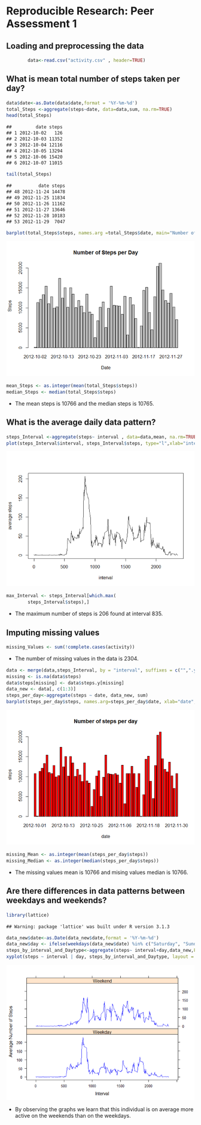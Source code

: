 # Reproducible Research: Peer Assessment 1

## Loading and preprocessing the data

```r
        data<-read.csv("activity.csv" , header=TRUE)
```



## What is mean total number of steps taken per day?

```r
data$date<-as.Date(data$date,format = '%Y-%m-%d')
total_Steps <-aggregate(steps~date, data=data,sum, na.rm=TRUE)
head(total_Steps)
```

```
##         date steps
## 1 2012-10-02   126
## 2 2012-10-03 11352
## 3 2012-10-04 12116
## 4 2012-10-05 13294
## 5 2012-10-06 15420
## 6 2012-10-07 11015
```

```r
tail(total_Steps)
```

```
##          date steps
## 48 2012-11-24 14478
## 49 2012-11-25 11834
## 50 2012-11-26 11162
## 51 2012-11-27 13646
## 52 2012-11-28 10183
## 53 2012-11-29  7047
```

```r
barplot(total_Steps$steps, names.arg =total_Steps$date, main="Number of Steps per Day",xlab="Date", ylab="Steps")
```

![](PA1_template_files/figure-html/MEan-1.png) 

```r
mean_Steps <- as.integer(mean(total_Steps$steps))
median_Steps <- median(total_Steps$steps)
```

* The mean steps is 10766 and the median steps is 10765.

## What is the average daily data pattern?


```r
steps_Interval <-aggregate(steps~ interval , data=data,mean, na.rm=TRUE)
plot(steps_Interval$interval, steps_Interval$steps, type="l",xlab="interval",ylab="average steps")
```

![](PA1_template_files/figure-html/Patter-1.png) 

```r
max_Interval <- steps_Interval[which.max(  
        steps_Interval$steps),]
```

*  The maximum number of steps is 206 found at interval 835.


## Imputing missing values

```r
missing_Values <- sum(!complete.cases(activity))
```
* The number of missing values in the data is 2304.



```r
data <- merge(data,steps_Interval, by = "interval", suffixes = c("",".y"))
missing <- is.na(data$steps)
data$steps[missing] <- data$steps.y[missing]
data_new <- data[, c(1:3)]
steps_per_day<-aggregate(steps ~ date, data_new, sum)
barplot(steps_per_day$steps, names.arg=steps_per_day$date, xlab="date", ylab="steps", main="Number of steps per day", col="red")
```

![](PA1_template_files/figure-html/Impute2-1.png) 

```r
missing_Mean <- as.integer(mean(steps_per_day$steps))
missing_Median <- as.integer(median(steps_per_day$steps))
```

*  The missing values mean is 10766 and mising values median is 10766. 


## Are there differences in data patterns between weekdays and weekends?


```r
library(lattice)
```

```
## Warning: package 'lattice' was built under R version 3.1.3
```

```r
data_new$date<-as.Date(data_new$date,format = '%Y-%m-%d')
data_new$day <- ifelse(weekdays(data_new$date) %in% c("Saturday", "Sunday"),'Weekend','Weekday')
steps_by_interval_and_Daytype<-aggregate(steps~ interval+day,data_new,FUN="mean")
xyplot(steps ~ interval | day, steps_by_interval_and_Daytype, layout = c(1, 2), type = "l", col="blue", xlab="Interval", ylab="Average Number of Steps")
```

![](PA1_template_files/figure-html/Differences-1.png) 

*  By observing the graphs we learn that this individual is on average more active on the weekends than on the weekdays. 
